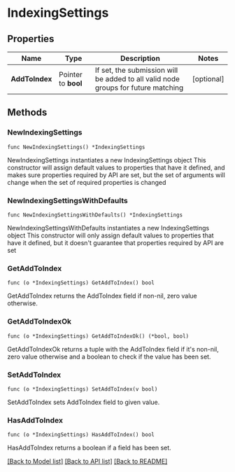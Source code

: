# IndexingSettings

## Properties

Name | Type | Description | Notes
------------ | ------------- | ------------- | -------------
**AddToIndex** | Pointer to **bool** | If set, the submission will be added to all valid node groups for future matching | [optional] 

## Methods

### NewIndexingSettings

`func NewIndexingSettings() *IndexingSettings`

NewIndexingSettings instantiates a new IndexingSettings object
This constructor will assign default values to properties that have it defined,
and makes sure properties required by API are set, but the set of arguments
will change when the set of required properties is changed

### NewIndexingSettingsWithDefaults

`func NewIndexingSettingsWithDefaults() *IndexingSettings`

NewIndexingSettingsWithDefaults instantiates a new IndexingSettings object
This constructor will only assign default values to properties that have it defined,
but it doesn't guarantee that properties required by API are set

### GetAddToIndex

`func (o *IndexingSettings) GetAddToIndex() bool`

GetAddToIndex returns the AddToIndex field if non-nil, zero value otherwise.

### GetAddToIndexOk

`func (o *IndexingSettings) GetAddToIndexOk() (*bool, bool)`

GetAddToIndexOk returns a tuple with the AddToIndex field if it's non-nil, zero value otherwise
and a boolean to check if the value has been set.

### SetAddToIndex

`func (o *IndexingSettings) SetAddToIndex(v bool)`

SetAddToIndex sets AddToIndex field to given value.

### HasAddToIndex

`func (o *IndexingSettings) HasAddToIndex() bool`

HasAddToIndex returns a boolean if a field has been set.


[[Back to Model list]](../README.md#documentation-for-models) [[Back to API list]](../README.md#documentation-for-api-endpoints) [[Back to README]](../README.md)


